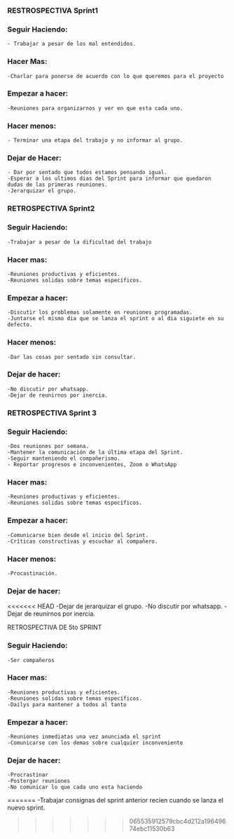 ### RESTROSPECTIVA Sprint1

### Seguir Haciendo: 
	- Trabajar a pesar de los mal entendidos.
### Hacer Mas:
	-Charlar para ponerse de acuerdo con lo que queremos para el proyecto
### Empezar a hacer:
	-Reuniones para organizarnos y ver en que esta cada uno.
### Hacer menos:
	- Terminar una etapa del trabajo y no informar al grupo.
### Dejar de Hacer:
	- Dar por sentado que todos estamos pensando igual.
	-Esperar a los ultimos dias del Sprint para informar que quedaron dudas de las primeras reuniones.
	-Jerarquizar el grupo.



### RETROSPECTIVA Sprint2

### Seguir Haciendo:
	-Trabajar a pesar de la dificultad del trabajo

### Hacer mas:
	-Reuniones productivas y eficientes.
	-Reuniones solidas sobre temas específicos.
	
### Empezar a hacer:
	-Discutir los problemas solamente en reuniones programadas.
	-Juntarse el mismo dia que se lanza el sprint o al dia siguiete en su defecto.

### Hacer menos:
	-Dar las cosas por sentado sin consultar.

### Dejar de hacer:
	-No discutir por whatsapp.
	-Dejar de reunirnos por inercia.

### RETROSPECTIVA Sprint 3

### Seguir Haciendo:
	-Dos reuniones por semana.
	-Mantener la comunicación de la última etapa del Sprint.
	-Seguir manteniendo el compañerismo.
	- Reportar progresos e inconvenientes, Zoom o WhatsApp

### Hacer mas:
	-Reuniones productivas y eficientes.
	-Reuniones solidas sobre temas específicos.

### Empezar a hacer:
	-Comunicarse bien desde el inicio del Sprint.
	-Críticas constructivas y escuchar al compañero.

### Hacer menos:
	-Procastinación.

### Dejar de hacer:
<<<<<<< HEAD
	-Dejar de jerarquizar el grupo.
	-No discutir por whatsapp.
	-Dejar de reunirnos por inercia.


RETROSPECTIVA DE 5to SPRINT

### Seguir Haciendo:
	-Ser compañeros

### Hacer mas:
	-Reuniones productivas y eficientes.
	-Reuniones solidas sobre temas específicos.
	-Dailys para mantener a todos al tanto


### Empezar a hacer:
	-Reuniones inmediatas una vez anunciada el sprint
	-Comunicarse con los demas sobre cualquier inconveniente

### Dejar de hacer:
	-Procrastinar 		
	-Postergar reuniones
	-No comunicar lo que cada uno esta haciendo
=======
	-Trabajar consignas del sprint anterior recien cuando se lanza el nuevo sprint.
>>>>>>> 065535912579cbc4d212a19649674ebc11530b63
